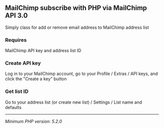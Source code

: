 ## MailChimp subscribe with PHP via MailChimp API 3.0

Simply class for add or remove email address to MailChimp address list

### Requires

MailChimp API key and address list ID

### Create API key

Log in to your MailChimp account, go to your Profile / Extras / API keys, and click the "Create a key" button

### Get list ID

Go to your address list (or create new list) / Settings / List name and defaults

-----
*Minimum PHP version: 5.2.0*
